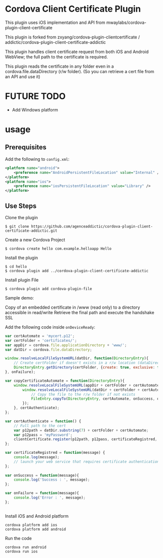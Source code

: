 # Cordova Client Certificate Plugin

This plugin uses iOS implementation and API from mwaylabs/cordova-plugin-client-certificate

This plugin is forked from zxyang/cordova-plugin-clientcertificate / addictic/cordova-plugin-client-certificate-addictic

This plugin handles client certificate request from both iOS and Android WebView; the full path to the certificate is required.

This plugin reads the certificate in any folder even in a cordova.file.dataDirectory (r/w folder). (So you can retrieve a cert file from an API and use it)

# FUTURE TODO

- Add Windows platform

# usage

## Prerequisites

Add the following to `config.xml`:

```xml
<platform name="android">
	<preference name="AndroidPersistentFileLocation" value="Internal" />
</platform>
<platform name="ios">
	<preference name="iosPersistentFileLocation" value="Library" />
</platform>
```

## Use Steps

Clone the plugin

    $ git clone https://github.com/agenceaddictic/cordova-plugin-client-certificate-addictic.git

Create a new Cordova Project

    $ cordova create hello com.example.helloapp Hello

Install the plugin

    $ cd hello
    $ cordova plugin add ../cordova-plugin-client-certificate-addictic

Install plugin File

    $ cordova plugin add cordova-plugin-file

Sample demo:

Copy of an embedded certificate in /www (read only) to a directory accessible in read/write
Retrieve the final path and execute the handshake SSL

Add the following code inside `onDeviceReady`:

```js
var certAutomate = 'mycert.p12';
var certFolder = 'certificates/';
var appDir = cordova.file.applicationDirectory + 'www/';
var datDir = cordova.file.dataDirectory;

window.resolveLocalFileSystemURL(datDir, function(DirectoryEntry){
	// Create certFolder if doesn't exists in a r/w location (dataDirectory)
	DirectoryEntry.getDirectory(certFolder, {create: true, exclusive: false}, copyCertificateAutomate, onFailure);
}, onFailure);

var copyCertificateAutomate = function(DirectoryEntry){
	window.resolveLocalFileSystemURL(appDir + certFolder + certAutomate, function(FileEntry){
		window.resolveLocalFileSystemURL(datDir + certFolder + certAutomate, certAuthenticate, function(){
			// Copy the file to the r/w folder if not exists
			FileEntry.copyTo(DirectoryEntry, certAutomate, onSuccess, onFailure);
		});
	}, certAuthenticate);
};

var certAuthenticate = function() {
	// Full path to the cert
	var p12path = datDir.substring(7) + certFolder + certAutomate;
	var p12pass = 'myPassword';
	clientCertificate.register(p12path, p12pass, certificateRegistred, onFailure);
};

var certificateRegistred = function(message) {
	console.log(message);		
	// launch your web service that requires certificate authentication here
};
	
var onSuccess = function(message){
	console.log('Success : ', message);
};

var onFailure = function(message){
	console.log('Error : ', message);
};
	
```

Install iOS and Android platform

    cordova platform add ios
    cordova platform add android

Run the code

    cordova run android
    cordova run ios

